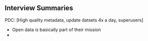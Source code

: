 ## Interview Summaries

PDC:  [High quality metadata, update datsets 4x a day, superusers]
- Open data is basically part of their mission
- 
